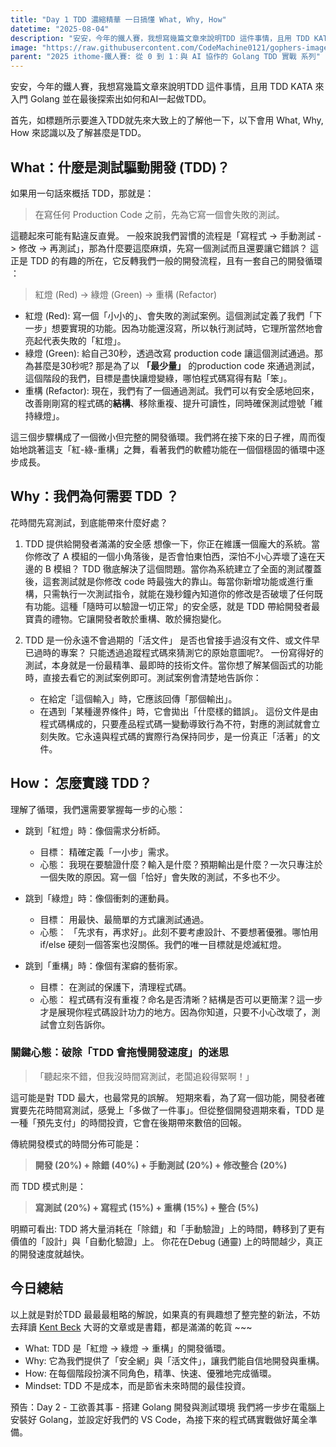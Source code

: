 ```yaml
---
title: "Day 1 TDD 濃縮精華 一日搞懂 What, Why, How"
datetime: "2025-08-04"
description: "安安，今年的鐵人賽，我想寫幾篇文章來說明TDD 這件事情，且用 TDD KATA 來入門 Golang 並在最後探索出如何和AI一起做TDD。"
image: "https://raw.githubusercontent.com/CodeMachine0121/gophers-images/refs/heads/master/sketch/adventure/poking-fire.png"
parent: "2025 ithome-鐵人賽: 從 0 到 1：與 AI 協作的 Golang TDD 實戰 系列"
---
```



安安，今年的鐵人賽，我想寫幾篇文章來說明TDD 這件事情，且用 TDD KATA 來入門 Golang 並在最後探索出如何和AI一起做TDD。

首先，如標題所示要進入TDD就先來大致上的了解他一下，以下會用 What, Why, How 來認識以及了解甚麼是TDD。

## What：什麼是測試驅動開發 (TDD)？

如果用一句話來概括 TDD，那就是：
> 在寫任何 Production Code 之前，先為它寫一個會失敗的測試。

這聽起來可能有點違反直覺。 一般來說我們習慣的流程是「寫程式 -> 手動測試 -> 修改 -> 再測試」，那為什麼要這麼麻煩，先寫一個測試而且還要讓它錯誤？
這正是 TDD 的有趣的所在，它反轉我們一般的開發流程，且有一套自己的開發循環 ：
> 紅燈 (Red) -> 綠燈 (Green) -> 重構 (Refactor)

- 紅燈 (Red):
    寫一個「小小的」、會失敗的測試案例。這個測試定義了我們「下一步」想要實現的功能。因為功能還沒寫，所以執行測試時，它理所當然地會亮起代表失敗的「紅燈」。
- 綠燈 (Green):
    給自己30秒，透過改寫 production code 讓這個測試通過。那為甚麼是30秒呢? 那是為了以 **「最少量」** 的production code 來通過測試，這個階段的我們，目標是盡快讓燈變綠，哪怕程式碼寫得有點「笨」。
- 重構 (Refactor):
    現在，我們有了一個通過測試。我們可以有安全感地回來，改善剛剛寫的程式碼的**結構**、移除重複、提升可讀性，同時確保測試燈號「維持綠燈」。

這三個步驟構成了一個微小但完整的開發循環。我們將在接下來的日子裡，周而復始地跳著這支「紅-綠-重構」之舞，看著我們的軟體功能在一個個穩固的循環中逐步成長。

## Why：我們為何需要 TDD ？

花時間先寫測試，到底能帶來什麼好處？

1. TDD 提供給開發者滿滿的安全感
    想像一下，你正在維護一個龐大的系統。當你修改了 A 模組的一個小角落後，是否會怕東怕西，深怕不小心弄壞了遠在天邊的 B 模組？
    TDD 徹底解決了這個問題。當你為系統建立了全面的測試覆蓋後，這套測試就是你修改 code 時最強大的靠山。每當你新增功能或進行重構，只需執行一次測試指令，就能在幾秒鐘內知道你的修改是否破壞了任何既有功能。這種「隨時可以驗證一切正常」的安全感，就是 TDD 帶給開發者最寶貴的禮物。它讓開發者敢於重構、敢於擁抱變化。

2. TDD 是一份永遠不會過期的「活文件」
    是否也曾接手過沒有文件、或文件早已過時的專案？ 只能透過追蹤程式碼來猜測它的原始意圖呢?。
    一份寫得好的測試，本身就是一份最精準、最即時的技術文件。當你想了解某個函式的功能時，直接去看它的測試案例即可。測試案例會清楚地告訴你：
    - 在給定「這個輸入」時，它應該回傳「那個輸出」。
    - 在遇到「某種邊界條件」時，它會拋出「什麼樣的錯誤」。
    這份文件是由程式碼構成的，只要產品程式碼一變動導致行為不符，對應的測試就會立刻失敗。它永遠與程式碼的實際行為保持同步，是一份真正「活著」的文件。

## How： 怎麼實踐 TDD？

理解了循環，我們還需要掌握每一步的心態：

- 跳到「紅燈」時：像個需求分析師。
  - 目標： 精確定義「一小步」需求。
  - 心態： 我現在要驗證什麼？輸入是什麼？預期輸出是什麼？一次只專注於一個失敗的原因。寫一個「恰好」會失敗的測試，不多也不少。
  
- 跳到「綠燈」時：像個衝刺的運動員。
  - 目標： 用最快、最簡單的方式讓測試通過。
  - 心態： 「先求有，再求好」。此刻不要考慮設計、不要想著優雅。哪怕用 if/else 硬刻一個答案也沒關係。我們的唯一目標就是熄滅紅燈。

- 跳到「重構」時：像個有潔癖的藝術家。
  - 目標： 在測試的保護下，清理程式碼。
  - 心態： 程式碼有沒有重複？命名是否清晰？結構是否可以更簡潔？這一步才是展現你程式碼設計功力的地方。因為你知道，只要不小心改壞了，測試會立刻告訴你。

### 關鍵心態：破除「TDD 會拖慢開發速度」的迷思

> 「聽起來不錯，但我沒時間寫測試，老闆追殺得緊啊！」

這可能是對 TDD 最大，也最常見的誤解。
短期來看，為了寫一個功能，開發者確實要先花時間寫測試，感覺上「多做了一件事」。但從整個開發週期來看，TDD 是一種「預先支付」的時間投資，它會在後期帶來數倍的回報。

傳統開發模式的時間分佈可能是：

> **開發 (20%) + 除錯 (40%) + 手動測試 (20%) + 修改整合 (20%)**

而 TDD 模式則是：
> **寫測試 (20%) + 寫程式 (15%) + 重構 (15%) + 整合 (5%)**

明顯可看出: TDD 將大量消耗在「除錯」和「手動驗證」上的時間，轉移到了更有價值的「設計」與「自動化驗證」上。 你花在Debug (通靈) 上的時間越少，真正的開發速度就越快。

## 今日總結

以上就是對於TDD 最最最粗略的解說，如果真的有興趣想了整完整的新法，不妨去拜讀 [Kent Beck](https://kentbeck.com/) 大哥的文章或是書籍，都是滿滿的乾貨 ~~~

- What: TDD 是「紅燈 -> 綠燈 -> 重構」的開發循環。
- Why: 它為我們提供了「安全網」與「活文件」，讓我們能自信地開發與重構。
- How: 在每個階段扮演不同角色，精準、快速、優雅地完成循環。
- Mindset: TDD 不是成本，而是節省未來時間的最佳投資。

預告：Day 2 - 工欲善其事 - 搭建 Golang 開發與測試環境
我們將一步步在電腦上安裝好 Golang，並設定好我們的 VS Code，為接下來的程式碼實戰做好萬全準備。